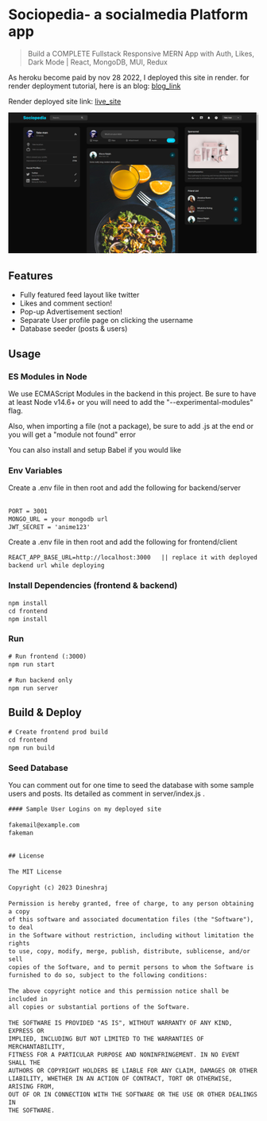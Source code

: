 # Sociopedia- a socialmedia Platform app

> Build a COMPLETE Fullstack Responsive MERN App with Auth, Likes, Dark Mode | React, MongoDB, MUI, Redux

As heroku become paid by nov 28 2022, I deployed this site in render. for render deployment tutorial, here is an blog: [blog_link](https://dev.to/gregpetropoulos/render-deployment-free-tier-of-mern-app-52mk)

Render deployed site link: [live_site](https://socialmedia-frontend-38xj.onrender.com)

![screenshot](https://github.com/dineshraj100/Socialmedia/blob/master/client/public/assets/Screenshot%20(159).png)

## Features

- Fully featured feed layout like twitter
- Likes and comment section!
- Pop-up Advertisement section!
- Separate User profile page on clicking the username
- Database seeder (posts & users)

## Usage

### ES Modules in Node

We use ECMAScript Modules in the backend in this project. Be sure to have at least Node v14.6+ or you will need to add the "--experimental-modules" flag.

Also, when importing a file (not a package), be sure to add .js at the end or you will get a "module not found" error

You can also install and setup Babel if you would like

### Env Variables

Create a .env file in then root and add the following for backend/server

```

PORT = 3001
MONGO_URL = your mongodb url
JWT_SECRET = 'anime123'
```

Create a .env file in then root and add the following for frontend/client

```
REACT_APP_BASE_URL=http://localhost:3000   || replace it with deployed backend url while deploying

```

### Install Dependencies (frontend & backend)

```
npm install
cd frontend
npm install
```

### Run

```
# Run frontend (:3000)
npm run start

# Run backend only
npm run server
```

## Build & Deploy

```
# Create frontend prod build
cd frontend
npm run build
```

### Seed Database

You can comment out for one time to seed the database with some sample users and posts. Its detailed as comment in server/index.js .

```
#### Sample User Logins on my deployed site

fakemail@example.com
fakeman

```

```

## License

The MIT License

Copyright (c) 2023 Dineshraj

Permission is hereby granted, free of charge, to any person obtaining a copy
of this software and associated documentation files (the "Software"), to deal
in the Software without restriction, including without limitation the rights
to use, copy, modify, merge, publish, distribute, sublicense, and/or sell
copies of the Software, and to permit persons to whom the Software is
furnished to do so, subject to the following conditions:

The above copyright notice and this permission notice shall be included in
all copies or substantial portions of the Software.

THE SOFTWARE IS PROVIDED "AS IS", WITHOUT WARRANTY OF ANY KIND, EXPRESS OR
IMPLIED, INCLUDING BUT NOT LIMITED TO THE WARRANTIES OF MERCHANTABILITY,
FITNESS FOR A PARTICULAR PURPOSE AND NONINFRINGEMENT. IN NO EVENT SHALL THE
AUTHORS OR COPYRIGHT HOLDERS BE LIABLE FOR ANY CLAIM, DAMAGES OR OTHER
LIABILITY, WHETHER IN AN ACTION OF CONTRACT, TORT OR OTHERWISE, ARISING FROM,
OUT OF OR IN CONNECTION WITH THE SOFTWARE OR THE USE OR OTHER DEALINGS IN
THE SOFTWARE.
```
